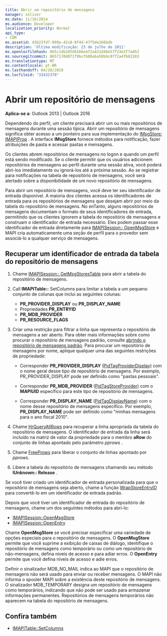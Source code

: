 ```yaml
---
title: Abrir um repositório de mensagens
manager: soliver
ms.date: 11/16/2014
ms.audience: Developer
localization_priority: Normal
api_type:
- COM
ms.assetid: 43b23fd7-999a-42c0-8f4d-47f5de266bdb
description: 'Última modificação: 23 de julho de 2011'
ms.openlocfilehash: 665c14b285db166e4f2a421d46e57f23e2f7ad52
ms.sourcegitcommit: 8657170d071f9bcf680aba50b9c07f2a4fb82283
ms.translationtype: MT
ms.contentlocale: pt-BR
ms.lasthandoff: 04/28/2019
ms.locfileid: "33432370"
---
```

# <a name="opening-a-message-store"></a>Abrir um repositório de mensagens

**Aplica-se a**: Outlook 2013 | Outlook 2016 
  
Dependendo do perfil, um cliente precisará abrir um ou mais repositórios de mensagens durante uma sessão típica. Abrir um repositório de mensagens significa obter acesso a um ponteiro para sua implementação do [IMsgStore: IMAPIProp](imsgstoreimapiprop.md) . A interface **IMsgStore** fornece métodos para notificação, fazer atribuições de pasta e acessar pastas e mensagens. 
  
Os clientes abrem repositórios de mensagens no logon e quando um perfil está sendo modificado. Se o cliente permitir que os usuários adicionem repositórios de mensagens ao perfil durante uma sessão ativa, você poderá abri-los imediatamente ou ignorá-los até a próxima sessão. Ao se registrar para notificações na tabela de repositório de mensagens, você será alertado sobre a disponibilidade de um novo repositório de mensagens.
  
Para abrir um repositório de mensagens, você deve ter seu identificador de entrada disponível. A maioria dos clientes acessa os identificadores de entrada para os repositórios de mensagens que desejam abrir por meio da tabela do repositório de mensagens. No enTanto, alguns repositórios de mensagens documentam o formato de seus identificadores de entrada, permitindo que os clientes ignorem a tabela do repositório de mensagens e construam o identificador de entrada necessário. Eles podem passar esse identificador de entrada diretamente para [IMAPISession:: OpenMsgStore](imapisession-openmsgstore.md) e MAPI cria automaticamente uma seção de perfil para o provedor sem associá-lo a qualquer serviço de mensagens. 
  
## <a name="retrieve-an-entry-identifier-from-the-message-store-table"></a>Recuperar um identificador de entrada da tabela do repositório de mensagens
  
1. Chame [IMAPISession:: GetMsgStoresTable](imapisession-getmsgstorestable.md) para abrir a tabela do repositório de mensagens. 
    
2. Call **IMAPITable::** SetColumns para limitar a tabela a um pequeno conjunto de colunas que inclui as seguintes colunas: 
    
   - **PR_PROVIDER_DISPLAY** ou **PR_DISPLAY_NAME**
   - Propriedades **PR_ENTRYID** 
   - **PR_MDB_PROVIDER**
   - **PR_RESOURCE_FLAGS**
    
3. Criar uma restrição para filtrar a linha que representa o repositório de mensagens a ser aberto. Para obter mais informações sobre como procurar o repositório de mensagens padrão, consulte [abrindo o repositório de mensagens padrão](opening-the-default-message-store.md). Para procurar um repositório de mensagens por nome, aplique qualquer uma das seguintes restrições de propriedade:
    
   - Corresponder **PR_PROVIDER_DISPLAY** ([PidTagProviderDisplay](pidtagproviderdisplay-canonical-property.md)) com o nome geral desse tipo de repositório de mensagens. Por exemplo, PR_PROVIDER_DISPLAY pode ser definido como "pastas pessoais".
    
   - Corresponder **PR_MDB_PROVIDER** ([PidTagStoreProvider](pidtagstoreprovider-canonical-property.md)) com o **MAPIUID** específico para este tipo de repositório de mensagens. 
    
   - Corresponder **PR_DISPLAY_NAME** ([PidTagDisplayName](pidtagdisplayname-canonical-property.md)) com o nome desse repositório de mensagens específico. Por exemplo, **PR_DISPLAY_NAME** pode ser definido como "minhas mensagens para o ano fiscal 2010". 
    
4. Chame [HrQueryAllRows](hrqueryallrows.md) para recuperar a linha apropriada da tabela do repositório de mensagens. O identificador de entrada da linha será incluído na matriz de valor da propriedade para o membro **aRow** do conjunto de linhas apontado pelo parâmetro _pprows_ . 
    
5. Chame [FreeProws](freeprows.md) para liberar o conjunto de linhas apontado por _pprows_.
    
6. Libere a tabela do repositório de mensagens chamando seu método **IUnknown:: Release** . 
    
Se você tiver criado um identificador de entrada personalizada para que o repositório de mensagens seja aberto, chame a função [WrapStoreEntryID](wrapstoreentryid.md) para convertê-lo em um identificador de entrada padrão. 
  
Depois que você tiver um identificador de entrada do repositório de mensagens, chame um dos seguintes métodos para abri-lo:
  
- [IMAPISession::OpenMsgStore](imapisession-openmsgstore.md)
- [IMAPISession::OpenEntry](imapisession-openentry.md)
    
Chame **OpenMsgStore** se você precisar especificar uma variedade de opções especiais para o repositório de mensagens. O **OpenMsgStore** permite que você suprime a exibição de caixas de diálogo, identifique o repositório de mensagens como temporário ou como um repositório de não-mensagens, defina níveis de acesso e para adiar erros. O **OpenEntry** permite que você defina níveis de acesso e adie erros. 
  
Definir o sinalizador MDB_NO_MAIL indica ao MAPI que o repositório de mensagens não será usado para enviar ou receber mensagens. O MAPI não informa o spooler MAPI sobre a existência deste repositório de mensagens. O sinalizador MDB_TEMPORARY designa um repositório de mensagens como temporários, indicando que não pode ser usado para armazenar informações permanentes. Repositórios de mensagens temporários não aparecem na tabela do repositório de mensagens. 
  
## <a name="see-also"></a>Confira também

- [IMAPITable::SetColumns](imapitable-setcolumns.md)


